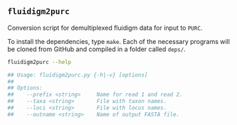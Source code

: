 ## `fluidigm2purc`

Conversion script for demultiplexed fluidigm data for input to `PURC`.

To install the dependencies, type `make`. Each of the necessary programs will be
cloned from GitHub and compiled in a folder called `deps/`.

```bash
fluidigm2purc --help

## Usage: fluidigm2purc.py {-h|-v} [options]
##
## Options:
##    --prefix <string>     Name for read 1 and read 2.
##    --taxa <string>       File with taxon names.
##    --loci <string>       File with locus names.
##    --outname <string>    Name of output FASTA file.
```
